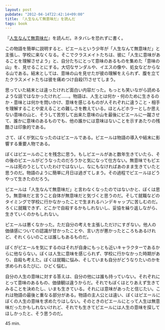 ```yaml
---
layout: post
pubdate: "2012-04-14T22:42:14+09:00"
title: 『人生なんて無意味だ』を読んだ
tags: book
---
```

『[人生なんて無意味だ](http://amazon.jp/o/ASIN/4344020979/bouzuya-22)』を読んだ。ネタバレを恐れずに書く。

この物語を簡単に説明すると、ピエールという少年が「人生なんて無意味だ」と主張し、学校に来なくなる。そこでクラスメイトたちは、彼に「人生に意味があることを理解させよう」と、自分たちにとって意味のあるものを集めた「意味の山」を、見せることにする。大切なサンダルや、イエスの像や、処女などからなる山である。結末としては、意味の山を見せたが彼の理解をえられず、腹を立てたクラスメイトたちは彼を痛めつけ自殺(?)させてしまう。

思っていた結末とは違ったけれど面白い内容だった。もっとも笑いながら読めるような話ではなかったけれど……。物語は、人生とは何か・何のために生きるのか・意味とは何かを問いかけ、意味を感じるものが人それぞれに違うこと・相手を理解することや変えることの難しさを教えている。ほとんどホラーとしか思えない意味の山と、そうして苦労して出来た意味の山を最後にピエールに一蹴させて、誰かに意味のあるものでも、他の誰かには意味はないことを示すあたりの残酷さは印象的である。
 
さて、ぼくが気になったのはピエールである。ピエールは物語の導入や結末に影響する重要人物である。

ぼくはピエールのことを残念に思う。もしピエールがあと数年生きていたら、その後のピエールがどうなったのだろうかと気になって仕方ない。無意味でもピエールは死のうとしていたわけではないし、なにもなければあのまま生きていたと思うのだ。物語のように簡単に月日は過ぎてしまう。その過程でピエールはどうやって生きたのだろう。

ピエールは「人生なんて無意味だ」と言わなくなったのではないかと、ぼくは思う。無意味だと言うこと自体が無意味だと気づくと思うのだ。そして就職などのタイミングで学校に行かなかったことで生まれるハンデキャップに苦しむのだ。ろくに就職できず、どこかで自殺するかもしれないし、妥協を繰り返しながら、生きていくのかもしれない。

ピエールは悪くなかった。ただ自分の考えを主張しただけにすぎない。他人の価値感についての認識が甘かったことや、言い方が悪かったところもあるけれど、それくらいのことは誰しもあるものだ。

ぼくがピエールを気にするのはそれが自身にもっとも近いキャラクターであるからに他ならない。ぼくは人生に意味を感じられず、学校に行かなかった時期があり、自殺も考えた。ぼくは就職に悩み、そしていまも自分がどうなりたいのかを求められるたびに、ひどく悩む。

自分の人生の意味に対する答えは、自分の他には誰も持っていない。それぞれにとって意味のあるもの、価値観は違うからだ。それでもぼくはとりあえず生きてみることを決めたし、いまも生きている。それには意味があったと信じたい。これは物語の最後と重なる部分がある。物語の主人公とは違い、ぼくはピエールにぼくの人生の意味を求めたりはしない。そのときのピエールにとって人生は無意味だったかもしれないけれど、それでも生きてピエールには人生の意味を探してほしかったと、そう思うのだ。

45 min.
